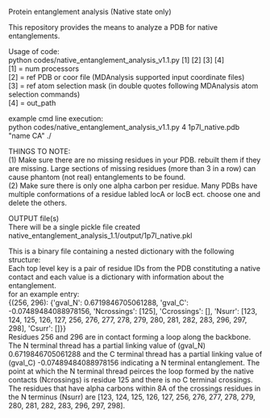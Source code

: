 Protein entanglement analysis (Native state only)

This repository provides the means to analyze a PDB for native entanglements.

Usage of code:  
python codes/native_entanglement_analysis_v1.1.py [1] [2] [3] [4]  
[1] = num processors  
[2] = ref PDB or coor file (MDAnalysis supported input coordinate files)  
[3] = ref atom selection mask (in double quotes following MDAnalysis atom selection commands)  
[4] = out_path  

example cmd line execution:  
python codes/native_entanglement_analysis_v1.1.py 4 1p7l_native.pdb "name CA" ./  

THINGS TO NOTE:  
(1) Make sure there are no missing residues in your PDB. rebuilt them if they are missing. Large sections of missing residues (more than 3 in a row) can cause phantom (not real) entanglements to be found.  
(2) Make sure there is only one alpha carbon per residue. Many PDBs have multiple conformations of a residue labled locA or locB ect. choose one and delete the others.  

OUTPUT file(s)  
There will be a single pickle file created native_entanglement_analysis_1.1/output/1p7l_native.pkl

This is a binary file containing a nested dictionary with the following structure:  
Each top level key is a pair of residue IDs from the PDB constituting a native contact and each value is a dictionary with information about the entanglement.  
for an example entry:  
{(256, 296): {'gval_N': 0.6719846705061288, 'gval_C': -0.07489484088978156, 'Ncrossings': [125], 'Ccrossings': [], 'Nsurr': [123, 124, 125, 126, 127, 256, 276, 277, 278, 279, 280, 281, 282, 283, 296, 297, 298], 'Csurr': []}}  
Residues 256 and 296 are in contact forming a loop along the backbone. The N terminal thread has a partial linking value of (gval_N) 0.6719846705061288 and the C terminal thread has a partial linking value of (gval_C) -0.07489484088978156 indicating a N terminal entanglement. The point at which the N terminal thread peirces the loop formed by the native contacts (Ncrossings) is residue 125 and there is no C terminal crossings. The residues that have alpha carbons within 8A of the crossings residues in the N terminus (Nsurr) are [123, 124, 125, 126, 127, 256, 276, 277, 278, 279, 280, 281, 282, 283, 296, 297, 298].  
